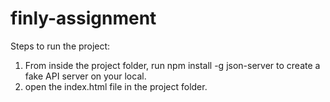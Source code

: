 # finly-assignment
Steps to run the project:
1. From inside the project folder, run npm install -g json-server to create a fake API server on your local.
2. open the index.html file in the project folder.
